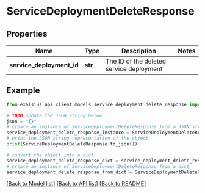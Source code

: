# ServiceDeploymentDeleteResponse


## Properties

Name | Type | Description | Notes
------------ | ------------- | ------------- | -------------
**service_deployment_id** | **str** | The ID of the deleted service deployment | 

## Example

```python
from exalsius_api_client.models.service_deployment_delete_response import ServiceDeploymentDeleteResponse

# TODO update the JSON string below
json = "{}"
# create an instance of ServiceDeploymentDeleteResponse from a JSON string
service_deployment_delete_response_instance = ServiceDeploymentDeleteResponse.from_json(json)
# print the JSON string representation of the object
print(ServiceDeploymentDeleteResponse.to_json())

# convert the object into a dict
service_deployment_delete_response_dict = service_deployment_delete_response_instance.to_dict()
# create an instance of ServiceDeploymentDeleteResponse from a dict
service_deployment_delete_response_from_dict = ServiceDeploymentDeleteResponse.from_dict(service_deployment_delete_response_dict)
```
[[Back to Model list]](../README.md#documentation-for-models) [[Back to API list]](../README.md#documentation-for-api-endpoints) [[Back to README]](../README.md)


